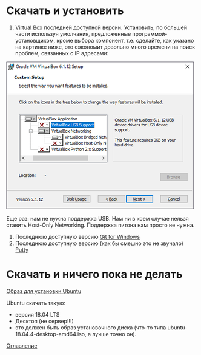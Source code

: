 # Скачать и установить
1. [Virtual Box](https://www.virtualbox.org) последней доступной версии. Установить, по большей части используя умолчания, предложенные программой-установщиком, кроме выбора компонент, т.е. сделайте, как указано на картинке ниже, это сэкономит довольно много времени на поиск проблем, связанных с IP адресами:

![Выбрать только Bridged](./img/003%20VirtualBox_Setup.png)

Еще раз: нам не нужна поддержка USB. Нам ни в коем случае нельзя ставить Host-Only Networking. Поддержка питона нам просто не нужна.
 
1. Последнюю доступную версию [Git for Windows](https://gitforwindows.org/)
2. Последнюю доступную версию (как бы смешно это не звучало) [Putty](https://putty.org/)
# Скачать и ничего пока не делать
[Образ для установки Ubuntu](https://ubuntu.com/download/alternative-downloads)

Ubuntu скачать такую:
- версия 18.04 LTS
- Десктоп (не сервер!!!)
- это должен быть образ установочного диска (что-то типа ubuntu-18.04.4-desktop-amd64.iso, а лучше точно он).


[Оглавление](./000%20toc.md)